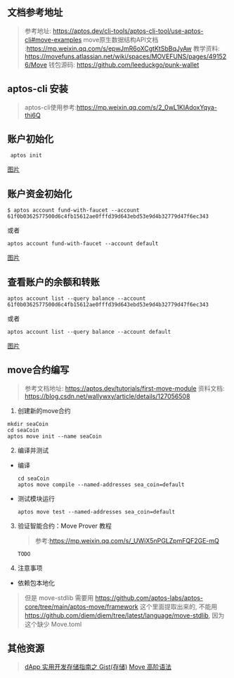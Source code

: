 ## 文档参考地址
> 参考地址: https://aptos.dev/cli-tools/aptos-cli-tool/use-aptos-cli#move-examples
> move原生数据结构API文档 :https://mp.weixin.qq.com/s/epwJmR6oXCgtKtSbBqJyAw
> 教学资料: https://movefuns.atlassian.net/wiki/spaces/MOVEFUNS/pages/491526/Move
> 钱包源码: https://github.com/leeduckgo/punk-wallet
## aptos-cli 安装
> aptos-cli使用参考:https://mp.weixin.qq.com/s/2_0wL1KIAdoxYqya-thi6Q
## 账户初始化
```
 aptos init
```
[图片](./asset/aptos-init.jpg)
## 账户资金初始化
```
$ aptos account fund-with-faucet --account 61f0b0362577500d6c4fb15612ae0fffd39d643ebd53e9d4b32779d47f6ec343
```
或者
```
aptos account fund-with-faucet --account default
```
[图片](./asset/1666755175653.jpg)
## 查看账户的余额和转账
```
aptos account list --query balance --account 61f0b0362577500d6c4fb15612ae0fffd39d643ebd53e9d4b32779d47f6ec343
```
或者
```
aptos account list --query balance --account default
```
[图片](./asset/1666755402234.jpg)
## move合约编写
> 参考文档地址: https://aptos.dev/tutorials/first-move-module
> 资料文档: https://blog.csdn.net/wallywxy/article/details/127056508

1. 创建新的move合约
``` 
mkdir seaCoin 
cd seaCoin
aptos move init --name seaCoin
```
2. 编译并测试
  * 编译
    ```
    cd seaCoin
    aptos move compile --named-addresses sea_coin=default
    ```
  * 测试模块运行
    ```
    aptos move test --named-addresses sea_coin=default
    ```  
3. 验证智能合约：Move Prover 教程
   >参考:https://mp.weixin.qq.com/s/_UWiX5nPGLZpmFQF2GE-mQ
   ```
   TODO 
   ```    
4. 注意事项
  * 依赖包本地化
  > 但是 move-stdlib 需要用 https://github.com/aptos-labs/aptos-core/tree/main/aptos-move/framework 这个里面提取出来的, 不能用 https://github.com/diem/diem/tree/latest/language/move-stdlib, 因为这个缺少 Move.toml
  

## 其他资源
> [dApp 实用开发存储指南之 Gist(存储)](https://mp.weixin.qq.com/s/wGkPsU-T0CHPcTbKiGDzLw)
> [Move 高阶语法](https://mp.weixin.qq.com/s/OXLyiUKzpFzAzc-PVxLvTA) 
